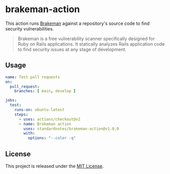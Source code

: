 # brakeman-action

This action runs [Brakeman](https://brakemanscanner.org/) against a repository's source code to find security vulnerabilities.

> Brakeman is a free vulnerability scanner specifically designed for Ruby on Rails applications. It statically analyzes Rails application code to find security issues at any stage of development.

## Usage

```yaml
name: Test pull requests
on:
  pull_request:
    branches: [ main, develop ]

jobs:
  test:
    runs-on: ubuntu-latest
    steps:
      - uses: actions/checkout@v2
      - name: Brakeman action
        uses: standardnotes/brakeman-action@v1.0.0
        with:
          options: "--color -q"
```

## License

This project is released under the [MIT License](LICENSE).
